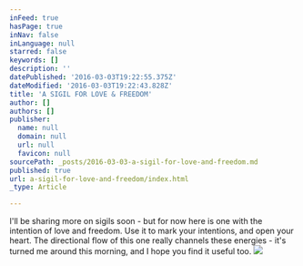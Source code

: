 ```yaml
---
inFeed: true
hasPage: true
inNav: false
inLanguage: null
starred: false
keywords: []
description: ''
datePublished: '2016-03-03T19:22:55.375Z'
dateModified: '2016-03-03T19:22:43.828Z'
title: 'A SIGIL FOR LOVE & FREEDOM'
author: []
authors: []
publisher:
  name: null
  domain: null
  url: null
  favicon: null
sourcePath: _posts/2016-03-03-a-sigil-for-love-and-freedom.md
published: true
url: a-sigil-for-love-and-freedom/index.html
_type: Article

---
```

I'll be sharing more on sigils soon - but for now here is one with the intention of love and freedom. Use it to mark your intentions, and open your heart. The directional flow of this one really channels these energies - it's turned me around this morning, and I hope you find it useful too.
![](https://the-grid-user-content.s3-us-west-2.amazonaws.com/da449420-c13f-4b72-85f8-d420fbc2a8cf.jpg)